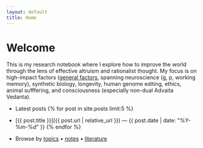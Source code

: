 ```yaml
---
layout: default
title: Home
---
```

# Welcome

This is my research notebook where I explore how to improve the world through the lens of effective altruism and rationalist thought. My focus is on high-impact factors ([general factors](/general_factors/), spanning neuroscience (g, p, working memory), synthetic biology, longevity, human genome editing, ethics, animal sufffering, and consciousness (especially non-dual Advaita Vedanta).

- Latest posts
{% for post in site.posts limit:5 %}
- [{{ post.title }}]({{ post.url | relative_url }}) — {{ post.date | date: "%Y-%m-%d" }}
{% endfor %}

- Browse by [topics](/topics/) • [notes](/notes/) • [literature](/lit/)
